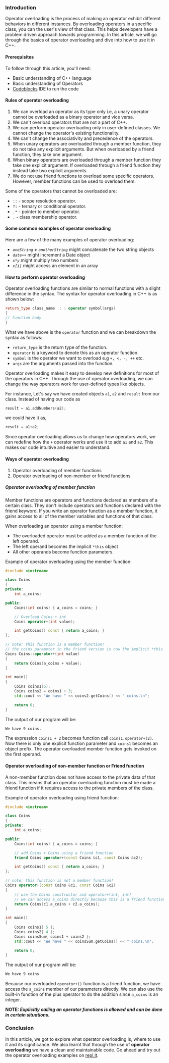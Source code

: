 ### Introduction
Operator overloading  is the process of making an operator exhibit different behaviors in different instances. By overloading operators in a specific class, you can the user's view of that class. This helps developers have a problem driven approach towards programming.
In this article, we will go through the basics of operator overloading and dive into how to use it in C++.

#### Prerequisites
To follow through this article, you'll need:
- Basic understanding of C++ language
- Basic understanding of Operators
- [Codeblocks](http://www.codeblocks.org/downloads) IDE to run the code

#### Rules of operator overloading
1. We can overload an operator as its type only i.e,  a unary operator cannot be overloaded as a binary operator and vice versa.
2. We can't overload operators that are not a part of C++.
3. We can perform operator overloading only in user-defined classes. We cannot change the operator's existing functionality.
4. We can't change the associativity and precedence of the operators.
5. When unary operators are overloaded through a member function, they do not take any explicit arguments. But when overloaded by a friend function, they take one argument.
6. When binary operators are overloaded through a member function they take one explicit argument. If overloaded through a friend function they instead take two explicit arguments.
7. We do not use friend functions to overload some specific operators. However, member functions can be used to overload them.

Some of the operators that cannot be overloaded are:
* `::` - scope resolution operator.
* `?:` - ternary or conditional operator.
* `.*` - pointer to member operator.
* `.` - class membership operator.

#### Some common examples of operator overloading
Here are a few of the many examples of operator overloading:
- _`oneString` **+** `anotherString`_ might concatenate the two string objects
- _`date++`_ might increment a Date object
- _`x*y`_ might multiply two numbers
- _`x[i]`_ might access an element in an array

#### How to perform operator overloading
Operator overloading functions are similar to normal functions with a slight difference in the syntax. The syntax for operator overloading in C++ is as shown below:

```c++
return_type class_name  : : operator symbol(args)  
{  
// function body
}   
```
What we have above is the `operator` function and we can breakdown the syntax as follows:

- `return_type` is the return type of the function.
- `operator` is a keyword to denote this as an operator function.
- `symbol` is the operator we want to overload e.g `+, <, -, ++` etc.
- `args` are the arguments passed into the function.

Operator overloading makes it easy to develop new definitions for most of the operators in C++. Through the use of operator overloading, we can change the way operators work for user-defined types like objects.

 For instance,
 Let's say we have created objects `a1`, `a2` and `result` from our class. Instead of having our code as

 ```c++
 result = a1.addNumbers(a2);
 ```
we could have it as,

```c++
result = a1+a2;
```
Since operator overloading allows us to change how operators work, we can redefine how the `+` operator works and use it to add `a1` and `a2`. This makes our code intuitive and easier to understand.


#### Ways of operator overloading
1. Operator overloading of member functions
2. Operator overloading of non-member or friend functions

##### Operator overloading of member function
Member functions are operators and functions declared as members of a certain class. They don't include operators and functions declared with the friend keyword.
If you write an operator function as a member function, it gains access to all of the member variables and functions of that class.

When overloading an operator using a member function:
- The overloaded operator must be added as a member function of the left operand.
- The left operand becomes the implicit `*this` object
- All other operands become function parameters.

 Example of operator overloading using the member function:
```C++
#include <iostream>

class Coins
{
private:
    int a_coins;

public:
    Coins(int coins) { a_coins = coins; }

    // Overload Coins + int
    Coins operator+(int value);

    int getCoins() const { return a_coins; }
};

// note: this function is a member function!
// the coins parameter in the friend version is now the implicit *this parameter
Coins Coins::operator+(int value)
{
    return Coins(a_coins + value);
}

int main()
{
	Coins coins1(6);
	Coins coins2 = coins1 + 3;
	std::cout << "We have " << coins2.getCoins() << " coins.\n";

	return 0;
}
```

The output of our program will be:
```bash
We have 9 coins.
```

The expression `coins1 + 2` becomes function call `coins1.operator+(2)`. Now there is only one explicit function parameter and `coins1` becomes an object prefix. The operator overloaded member function gets invoked on the first operand.

#### Operator overloading of non-member function or Friend function
A non-member function does not have access to the private data of that class. This means that an operator overloading function must be made a friend function if it requires access to the private members of the class.

Example of operator overloading using friend function:

```C++
#include <iostream>

class Coins
{
private:
	int a_coins;

public:
	Coins(int coins) { a_coins = coins; }

	// add Coins + Coins using a friend function
	friend Coins operator+(const Coins &c1, const Coins &c2);

	int getCoins() const { return a_coins; }
};

// note: this function is not a member function!
Coins operator+(const Coins &c1, const Coins &c2)
{
	// use the Coins constructor and operator+(int, int)
	// we can access a_coins directly because this is a friend function
	return Coins(c1.a_coins + c2.a_coins);
}

int main()
{
	Coins coins1{ 5 };
	Coins coins2{ 4 };
	Coins coinsSum{ coins1 + coins2 };
	std::cout << "We have " << coinsSum.getCoins() << " coins.\n";

	return 0;
}
```

The output of our program will be:

```bash
We have 9 coins
```

Because our overloaded `operator+()` function is a friend function, we have access the `a_coins` member of our parameters directly. We can also use the built-in function of the plus operator to do the addition since `a_coins` is an integer.

**NOTE: _Explicitly calling an operator functions is allowed and can be done in certain situations._**

### Conclusion
In this article, we got to explore what operator overloading is, where to use it and its significance. We also learnt that through the use of  **operator overloading** we have a clean and maintainable code. Go ahead and try out the operator overloading examples on  [repl.it](https://repl.it/@Dawe7/operator-overloading-using-member-functions).
